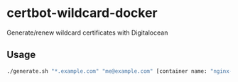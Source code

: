 # certbot-wildcard-docker
Generate/renew wildcard certificates with Digitalocean

## Usage

```bash
./generate.sh "*.example.com" "me@example.com" [container name: "nginx-web"] [copy path: "/path/to/proxy/folder"] [certname: "wildcard"]
```
